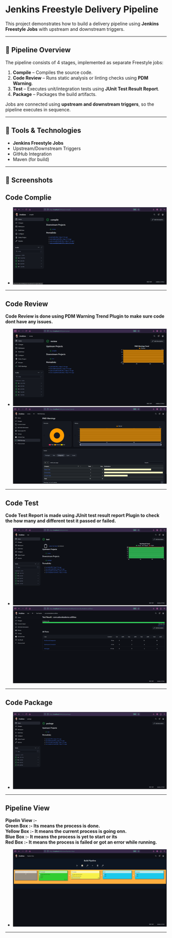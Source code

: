 # Jenkins Freestyle Delivery Pipeline

This project demonstrates how to build a delivery pipeline using **Jenkins Freestyle Jobs** with upstream and downstream triggers.  

---

## 🚀 Pipeline Overview
The pipeline consists of 4 stages, implemented as separate Freestyle jobs:

1. **Compile** – Compiles the source code.  
2. **Code Review** – Runs static analysis or linting checks using **PDM Warning**.  
3. **Test** – Executes unit/integration tests using **JUnit Test Result Report**.  
4. **Package** – Packages the build artifacts.  

Jobs are connected using **upstream and downstream triggers**, so the pipeline executes in sequence.

---

## 🔧 Tools & Technologies
- **Jenkins Freestyle Jobs**
- Upstream/Downstream Triggers
- GitHub Integration
- Maven (for build)

---

## 📸 Screenshots

## Code Complie
- <img src="images/Compile.png">
-------------------------------------
## Code Review
**Code Review is done using PDM Warning Trend Plugin to make sure code dont have any issues.**
- <img src="images/Review.png"> <img src="images/Review PDM.png">
-------------------------------------
## Code Test
**Code Test Report is made using JUnit test result report Plugin to check the how many and different test it passed or failed.**
- <img src="images/test.png"> <img src="images/test result.png">
-------------------------------------
## Code Package
- <img src="images/Package.png">
-------------------------------------
## Pipeline View
**Pipelin View :-**<br>
**Green Box :- Its means the process is done.**<br>
**Yellow Box :- It means the current process is going onn.**<br>
**Blue Box :- It means the process is yet to start or its**<br>
**Red Box :- It means the process is failed or got an error while running.**
- <img src="images/Pipeline View.png"> 
-------------------------------------